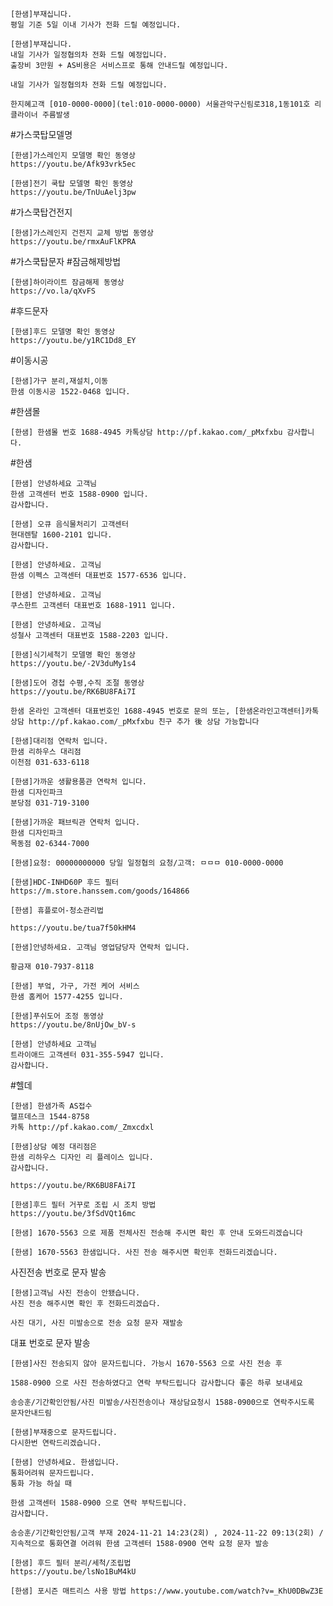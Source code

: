 ```
[한샘]부재십니다.
평일 기준 5일 이내 기사가 전화 드릴 예정입니다.
```

```
[한샘]부재십니다.
내일 기사가 일정협의차 전화 드릴 예정입니다.
출장비 3만원 + AS비용은 서비스프로 통해 안내드릴 예정입니다.
```
```
내일 기사가 일정협의차 전화 드릴 예정입니다.
```

```
한지혜고객 [010-0000-0000](tel:010-0000-0000) 서울관악구신림로318,1동101호 리클라이너 주름발생
```

#가스쿡탑모델명
```
[한샘]가스레인지 모델명 확인 동영상 
https://youtu.be/Afk93vrk5ec
```

```
[한샘]전기 쿡탑 모델명 확인 동영상 
https://youtu.be/TnUuAelj3pw
```

#가스쿡탑건전지
```
[한샘]가스레인지 건전지 교체 방법 동영상 
https://youtu.be/rmxAuFlKPRA
```

#가스쿡탑문자 #잠금해제방법
```
[한샘]하이라이트 잠금해제 동영상 
https://vo.la/qXvFS
```

#후드문자
```
[한샘]후드 모델명 확인 동영상 
https://youtu.be/y1RC1Dd8_EY
```

#이동시공
```
[한샘]가구 분리,재설치,이동 
한샘 이동시공 1522-0468 입니다. 
```

#한샘몰
```
[한샘] 한샘몰 번호 1688-4945 카톡상담 http://pf.kakao.com/_pMxfxbu 감사합니다.
```

#한샘 
```
[한샘] 안녕하세요 고객님 
한샘 고객센터 번호 1588-0900 입니다. 
감사합니다. 
```

```
[한샘] 오큐 음식물처리기 고객센터 
현대렌탈 1600-2101 입니다. 
감사합니다. 
```

```
[한샘] 안녕하세요. 고객님 
한샘 이펙스 고객센터 대표번호 1577-6536 입니다.
```

```
[한샘] 안녕하세요. 고객님 
쿠스한트 고객센터 대표번호 1688-1911 입니다.
```

```
[한샘] 안녕하세요. 고객님 
성철사 고객센터 대표번호 1588-2203 입니다.
```

```
[한샘]식기세척기 모델명 확인 동영상 
https://youtu.be/-2V3duMy1s4
```

```
[한샘]도어 경첩 수평,수직 조절 동영상
https://youtu.be/RK6BU8FAi7I
```

```
한샘 온라인 고객센터 대표번호인 1688-4945 번호로 문의 또는, [한샘온라인고객센터]카톡상담 http://pf.kakao.com/_pMxfxbu 친구 추가 後 상담 가능합니다
```

```
[한샘]대리점 연락처 입니다.
한샘 리하우스 대리점 
이천점 031-633-6118
```

```
[한샘]가까운 생활용품관 연락처 입니다. 
한샘 디자인파크 
분당점 031-719-3100
```

```
[한샘]가까운 패브릭관 연락처 입니다. 
한샘 디자인파크 
목동점 02-6344-7000
```

```
[한샘]요청: 00000000000 당일 일정협의 요청/고객: ㅁㅁㅁ 010-0000-0000
```

```
[한샘]HDC-INHD60P 후드 필터
https://m.store.hanssem.com/goods/164866
```

```
[한샘] 휴플로어-청소관리법 

https://youtu.be/tua7f50kHM4
```

```
[한샘]안녕하세요. 고객님 영업담당자 연락처 입니다.

황금재 010-7937-8118
```

```
[한샘] 부엌, 가구, 가전 케어 서비스 
한샘 홈케어 1577-4255 입니다.
```

```
[한샘]푸쉬도어 조정 동영상 
https://youtu.be/8nUjOw_bV-s
```


```
[한샘] 안녕하세요 고객님 
트라이애드 고객센터 031-355-5947 입니다. 
감사합니다. 
```

#헬데
```
[한샘] 한샘가족 AS접수 
헬프데스크 1544-8758 
카톡 http://pf.kakao.com/_Zmxcdxl 
```

```
[한샘]상담 예정 대리점은 
한샘 리하우스 디자인 리 플레이스 입니다. 
감사합니다. 
```

```
https://youtu.be/RK6BU8FAi7I
```


```
[한샘]후드 필터 거꾸로 조립 시 조치 방법 
https://youtu.be/3fSdVQt16mc 
```

```
[한샘] 1670-5563 으로 제품 전체사진 전송해 주시면 확인 후 안내 도와드리겠습니다
```

```
[한샘] 1670-5563 한샘입니다. 사진 전송 해주시면 확인후 전화드리겠습니다.
```

사진전송 번호로 문자 발송
```
[한샘]고객님 사진 전송이 안됐습니다. 
사진 전송 해주시면 확인 후 전화드리겠습다.
```

```
사진 대기, 사진 미발송으로 전송 요청 문자 재발송
```

대표 번호로 문자 발송
```
[한샘]사진 전송되지 않아 문자드립니다. 가능시 1670-5563 으로 사진 전송 후
```
```
1588-0900 으로 사진 전송하였다고 연락 부탁드립니다 감사합니다 좋은 하루 보내세요
```

```
송승훈/기간확인안됨/사진 미발송/사진전송이나 재상담요청시 1588-0900으로 연락주시도록 문자안내드림
```

```
[한샘]부재중으로 문자드립니다. 
다시한번 연락드리겠습니다.
```

```
[한샘] 안녕하세요. 한샘입니다.
통화어려워 문자드립니다. 
통화 가능 하실 때
```
```
한샘 고객센터 1588-0900 으로 연락 부탁드립니다.
감사합니다. 
```

```
송승훈/기간확인안됨/고객 부재 2024-11-21 14:23(2회) , 2024-11-22 09:13(2회) / 지속적으로 통화연결 어려워 한샘 고객센터 1588-0900 연락 요청 문자 발송
```


```
[한샘] 후드 필터 분리/세척/조립법 
https://youtu.be/lsNo1BuM4kU
```


```
[한샘] 포시즌 매트리스 사용 방법 https://www.youtube.com/watch?v=_KhU0DBwZ3E
```
